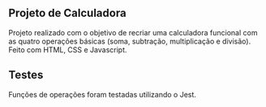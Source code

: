 ## Projeto de Calculadora

Projeto realizado com o objetivo de recriar uma calculadora funcional com as quatro operações básicas (soma, subtração, multiplicação e divisão).
Feito com HTML, CSS e Javascript.

## Testes
Funções de operações foram testadas utilizando o Jest.
